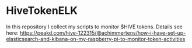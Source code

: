 # HiveTokenELK
In this repository I collect my scripts to monitor $HIVE tokens. Details see here: https://peakd.com/hive-122315/@achimmertens/how-i-have-set-up-elasticsearch-and-kibana-on-my-raspberry-pi-to-monitor-token-activities
